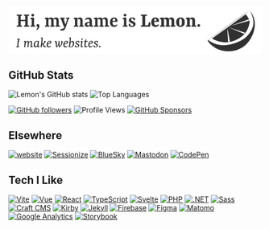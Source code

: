 <div style="aspect-ratio:800/150;max-width:880px;">
  <a href="https://ahoylemon.xyz" target="_blank">
    <picture>
      <source srcset="img/header-on-dark.png" media="(prefers-color-scheme: dark)">
      <img src="img/header-on-light.png" alt="Hi, my name is Lemon. I make websites." style="width:100%;height:auto;display:block;" />
    </picture>
  </a>
</div>


## GitHub Stats


<img src="https://github-readme-stats.vercel.app/api?username=ahoylemon&i&show_icons=true&theme=transparent&icon_color=e4e72c&show=reviews,prs_merged&include_all_commits=true&hide=contribs&hide_border=true" alt="Lemon's GitHub stats" />
<img src="https://github-readme-stats.vercel.app/api/top-langs/?username=ahoylemon&hide=hack&hide_border=true&layout=compact&langs_count=10&theme=transparent" alt="Top Languages" />


[![GitHub followers](https://img.shields.io/github/followers/ahoylemon?label=followers&style=for-the-badge)](https://github.com/ahoylemon?tab=followers)
![Profile Views](https://komarev.com/ghpvc/?username=ahoylemon&style=for-the-badge)
[![GitHub Sponsors](https://img.shields.io/badge/Sponsor-❤-ff69b4?style=for-the-badge&logo=github-sponsors)](https://github.com/sponsors/ahoylemon)

## Elsewhere
[![website](https://img.shields.io/badge/website-ahoylemon.xyz-313131?style=for-the-badge&labelColor=e4e72c)](https://ahoylemon.xyz)
[![Sessionize](https://img.shields.io/badge/-lemon-313131?style=for-the-badge&logo=sessionize&logoColor=fff&labelColor=009688)](https://sessionize.com/lemon)
[![BlueSky](https://img.shields.io/badge/-ahoylemon.xyz-313131?style=for-the-badge&logo=bluesky&logoColor=fff&labelColor=1da1f2)](https://bsky.app/profile/ahoylemon.xyz)
[![Mastodon](https://img.shields.io/badge/-@ahoylemon-313131?style=for-the-badge&logo=mastodon&logoColor=fff&labelColor=6364ff)](https://mastodon.social/@ahoylemon)
[![CodePen](https://img.shields.io/badge/-@ahoylemon-313131?style=for-the-badge&logo=codepen&logoColor=fff&labelColor=000000)](https://codepen.io/ahoylemon)


## Tech I Like

[![Vite](https://img.shields.io/badge/-Vite-313131?style=flat&logo=vite&logoColor=fff&labelColor=646cff)](https://vitejs.dev/)
[![Vue](https://img.shields.io/badge/-Vue-313131?style=flat&logo=vue.js&logoColor=fff&labelColor=42b883)](https://vuejs.org/) 
[![React](https://img.shields.io/badge/-React-313131?style=flat&logo=react&logoColor=fff&labelColor=61dafb)](https://react.dev/)
[![TypeScript](https://img.shields.io/badge/-TypeScript-313131?style=flat&logo=typescript&logoColor=fff&labelColor=3178c6)](https://www.typescriptlang.org/)
[![Svelte](https://img.shields.io/badge/-Svelte-313131?style=flat&logo=svelte&logoColor=fff&labelColor=ff3e00)](https://svelte.dev/)
[![PHP](https://img.shields.io/badge/-PHP-313131?style=flat&logo=php&logoColor=fff&labelColor=777bb4)](https://www.php.net/)
[![.NET](https://img.shields.io/badge/-.NET-313131?style=flat&logo=dotnet&logoColor=fff&labelColor=512bd4)](https://dotnet.microsoft.com/) [![Sass](https://img.shields.io/badge/-Sass-313131?style=flat&logo=sass&logoColor=fff&labelColor=cc6699)](https://sass-lang.com/)
[![Craft CMS](https://img.shields.io/badge/-Craft-313131?style=flat&logo=craftcms&logoColor=fff&labelColor=e5422b)](https://craftcms.com/)
[![Kirby](https://img.shields.io/badge/-Kirby-313131?style=flat&logo=kirby&logoColor=fff&labelColor=ff0100)](https://getkirby.com/)
[![Jekyll](https://img.shields.io/badge/-Jekyll-313131?style=flat&logo=jekyll&logoColor=fff&labelColor=cc0000)](https://jekyllrb.com/)
[![Firebase](https://img.shields.io/badge/-Firebase-313131?style=flat&logo=firebase&logoColor=fff&labelColor=ffca28)](https://firebase.google.com/)
[![Figma](https://img.shields.io/badge/-Figma-313131?style=flat&logo=figma&logoColor=fff&labelColor=f24e1e)](https://figma.com/)
[![Matomo](https://img.shields.io/badge/-Matomo-313131?style=flat&logo=matomo&logoColor=fff&labelColor=3152a0)](https://matomo.org/)
[![Google Analytics](https://img.shields.io/badge/-Google%20Analytics-313131?style=flat&logo=google-analytics&logoColor=fff&labelColor=ea4335)](https://analytics.google.com/)
[![Storybook](https://img.shields.io/badge/-Storybook-313131?style=flat&logo=storybook&logoColor=fff&labelColor=ff4785)](https://storybook.js.org/)